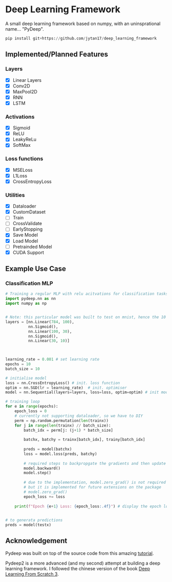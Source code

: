 # Deep Learning Framework

A small deep learning framework based on numpy, with an uninsprational name... "PyDeep".

```python
pip install git+https://github.com/jytan17/deep_learning_framework
```

## Implemented/Planned Features
### Layers
- [x] Linear Layers
- [x] Conv2D
- [x] MaxPool2D
- [x] RNN
- [x] LSTM
### Activations
- [x] Sigmoid
- [x] ReLU
- [x] LeakyReLu
- [x] SoftMax

### Loss functions
- [x] MSELoss
- [x] L1Loss
- [x] CrossEntropyLoss

### Utilities
- [x] Dataloader
- [x] CustomDataset
- [ ] Train
- [ ] CrossValidate
- [ ] EarlyStopping
- [x] Save Model
- [x] Load Model
- [ ] Pretrainded Model
- [x] CUDA Support

## Example Use Case

### Classification MLP
```python
# Training a regular MLP with relu acitvations for classification tasks
import pydeep.nn as nn
import numpy as np


# Note: this particular model was built to test on mnist, hence the 10 dimensional output size
layers = [nn.Linear(784, 100), 
          nn.Sigmoid(), 
          nn.Linear(100, 30), 
          nn.Sigmoid(), 
          nn.Linear(30, 10)]
         


learning_rate = 0.001 # set learning rate
epochs = 10
batch_size = 10

# initialise model
loss = nn.CrossEntropyLoss() # init. loss function
optim = nn.SGD(lr = learning_rate)  # init. optimiser
model = nn.Sequential(layers=layers, loss=loss, optim=optim) # init model

# training loop
for e in range(epochs):
    epoch_loss = 0
    # currently not supporting dataloader, so we have to DIY
    perm = np.random.permutation(len(trainx))
    for j in range(len(trainx) // batch_size):
        batch_idx = perm[j: (j+1) * batch_size]
        
        batchx, batchy = trainx[batch_idx], trainy[batch_idx]
        
        preds = model(batchx)
        loss = model.loss(preds, batchy)
        
        # required steps to backpropgate the gradients and then update the weights
        model.backward()
        model.step()
        
        # due to the implementation, model.zero_grad() is not required to reset the gradients, 
        # but it is implemented for future extensions on the package
        # model.zero_grad()
        epoch_loss += loss
        
    print(f"Epoch {e+1} Loss: {epoch_loss:.4f}") # display the epoch loss of current epoch
    

# to generata predictions
preds = model(testx)

```

## Acknowledgement
Pydeep was built on top of the source code from this amazing [tutorial](https://towardsdatascience.com/how-to-build-a-diy-deep-learning-framework-in-numpy-59b5b618f9b7).

Pydeep2 is a more advanced (and my second) attempt at building a deep learning framework. I followed the chinese version of the book [Deep Learning From Scratch 3](https://www.amazon.co.jp/dp/4873119065/ref=cm_sw_em_r_mt_dp_U_e1WYEb24Q2).






